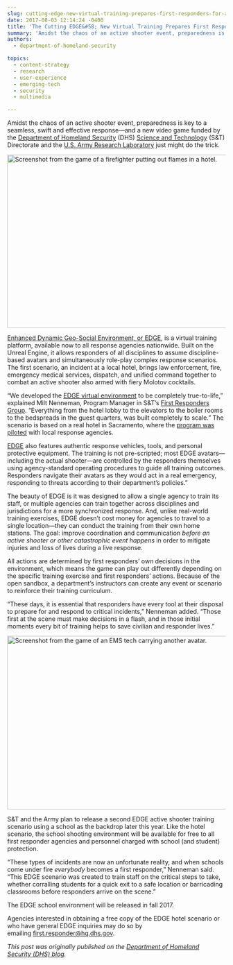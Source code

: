 ```yaml
---
slug: cutting-edge-new-virtual-training-prepares-first-responders-for-active-shooter-incidents
date: 2017-08-03 12:14:24 -0400
title: 'The Cutting EDGE&#58; New Virtual Training Prepares First Responders for Active Shooter Incidents'
summary: 'Amidst the chaos of an active shooter event, preparedness is key to a seamless, swift and effective response—and a new video game funded by the Department of Homeland Security (DHS) Science and Technology Directorate and the U.S. Army Research Laboratory just might do the trick.'
authors:
  - department-of-homeland-security

topics:
  - content-strategy
  - research
  - user-experience
  - emerging-tech
  - security
  - multimedia

---
```


Amidst the chaos of an active shooter event, preparedness is key to a seamless, swift and effective response—and a new video game funded by the <a href="https://www.dhs.gov/">Department of Homeland Security</a> (DHS) <a href="https://www.dhs.gov/science-and-technology">Science and Technology</a> (S&amp;T) Directorate and the <a href="http://www.arl.army.mil/">U.S. Army Research Laboratory</a> just might do the trick.

<img class="aligncenter size-full wp-image-387805" src="https://s3.amazonaws.com/digitalgov/_legacy-img/2017/08/600-x-400-DHS-EDGE-FRS-01.jpg" alt="Screenshot from the game of a firefighter putting out flames in a hotel." width="600" height="400" />

<a href="https://www.dhs.gov/publication/virtual-training">Enhanced Dynamic Geo-Social Environment, or EDGE</a>, is a virtual training platform, available now to all response agencies nationwide. Built on the Unreal Engine, it allows responders of all disciplines to assume discipline-based avatars and simultaneously role-play complex response scenarios. The first scenario, an incident at a local hotel, brings law enforcement, fire, emergency medical services, dispatch, and unified command together to combat an active shooter also armed with fiery Molotov cocktails.

“We developed the <a href="https://www.dhs.gov/science-and-technology/virtual-training-100-seconds-video">EDGE virtual environment</a> to be completely true-to-life,” explained Milt Nenneman, Program Manager in S&amp;T’s <a href="https://www.dhs.gov/science-and-technology/first-responders-group">First Responders Group</a>. “Everything from the hotel lobby to the elevators to the boiler rooms to the bedspreads in the guest quarters, was built completely to scale.” The scenario is based on a real hotel in Sacramento, where the <a href="https://www.dhs.gov/st-snapshot-training-first-responders-active-shooter-response">program was piloted</a> with local response agencies.

<a href="https://www.dhs.gov/science-and-technology/enhanced-dynamic-geo-social-environment-edge">EDGE</a> also features authentic response vehicles, tools, and personal protective equipment. The training is not pre-scripted; most EDGE avatars—including the actual shooter—are controlled by the responders themselves using agency-standard operating procedures to guide all training outcomes. Responders navigate their avatars as they would act in a real emergency, responding to threats according to their department’s policies.”

The beauty of EDGE is it was designed to allow a single agency to train its staff, or multiple agencies can train together across disciplines and jurisdictions for a more synchronized response. And, unlike real-world training exercises, EDGE doesn’t cost money for agencies to travel to a single location—they can conduct the training from their own home stations. The goal: improve coordination and communication <em>before an active shooter or other catastrophic event happens</em> in order to mitigate injuries and loss of lives during a live response.

All actions are determined by first responders’ own decisions in the environment, which means the game can play out differently depending on the specific training exercise and first responders’ actions. Because of the open sandbox, a department’s instructors can create any event or scenario to reinforce their training curriculum.

“These days, it is essential that responders have every tool at their disposal to prepare for and respond to critical incidents,” Nenneman added. “Those first at the scene must make decisions in a flash, and in those initial moments every bit of training helps to save civilian and responder lives.”

<img class="aligncenter size-full wp-image-387806" src="https://s3.amazonaws.com/digitalgov/_legacy-img/2017/08/600-x-400-DHS-EMS_Carry.jpg" alt="Screenshot from the game of an EMS tech carrying another avatar." width="600" height="400" />

S&amp;T and the Army plan to release a second EDGE active shooter training scenario using a school as the backdrop later this year. Like the hotel scenario, the school shooting environment will be available for free to all first responder agencies and personnel charged with school (and student) protection.

“These types of incidents are now an unfortunate reality, and when schools come under fire <em>everybody </em>becomes a first responder,” Nenneman said. “This EDGE scenario was created to train staff on the critical steps to take, whether corralling students for a quick exit to a safe location or barricading classrooms before responders arrive on the scene.”

The EDGE school environment will be released in fall 2017.

Agencies interested in obtaining a free copy of the EDGE hotel scenario or who have general EDGE inquiries may do so by emailing <a href="mailto:first.responder@hq.dhs.gov">first.responder@hq.dhs.gov</a>.
<div class="hdivider"></div>
<em>This post was originally published on the <a href="https://www.dhs.gov/blog/2017/07/26/st-uses-internet-things-improve-flood-alert-technology">Department of Homeland Security (DHS) blog</a>.</em>
